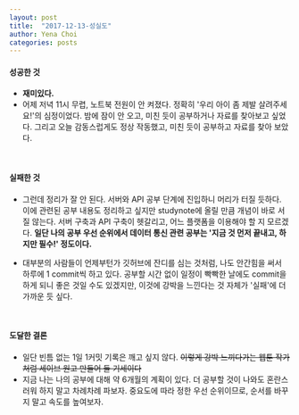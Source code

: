 ```yaml
---
layout: post
title:  "2017-12-13-성실도"
author: Yena Choi
categories: posts
---
```


#### 성공한 것
- **재미있다.**
- 어제 저녁 11시 무렵, 노트북 전원이 안 켜졌다. 정확히 '우리 아이 좀 제발 살려주세요!'의 심정이었다. 밤에 잠이 안 오고, 미친 듯이 공부하거나 자료를 찾아보고 싶었다. 그리고 오늘 감동스럽게도 정상 작동했고, 미친 듯이 공부하고 자료를 찾아 보았다.
<br>

#### 실패한 것
- 그런데 정리가 잘 안 된다. 서버와 API 공부 단계에 진입하니 머리가 터질 듯하다. 이에 관련된 공부 내용도 정리하고 싶지만 studynote에 올릴 만큼 개념이 바로 서질 않는다. 서버 구축과 API 구축이 헷갈리고, 어느 플랫폼을 이용해야 할 지 모르겠다. **일단 나의 공부 우선 순위에서 데이터 통신 관련 공부는 '지금 것 먼저 끝내고, 하지만 필수!' 정도이다.**

- 대부분의 사람들이 언제부턴가 깃허브에 잔디를 심는 것처럼, 나도 안간힘을 써서 하루에 1 commit씩 하고 있다. 공부할 시간 없이 일정이 빡빡한 날에도 commit을 하게 되니 좋은 것일 수도 있겠지만, 이것에 강박을 느낀다는 것 자체가 '실패'에 더 가까운 듯 싶다.
<br>

#### 도달한 결론
- 일단 빈틈 없는 1일 1커밋 기록은 깨고 싶지 않다. ~~이렇게 강박 느끼다가는 웹툰 작가처럼 세이브 원고 만들어 둘 기세이다~~
- 지금 나는 나의 공부에 대해 약 6개월의 계획이 있다. 더 공부할 것이 나와도 혼란스러워 하지 말고 차례차례 파보자. 중요도에 따라 정한 우선 순위이므로, 순서를 바꾸지 말고 속도를 높여보자.
